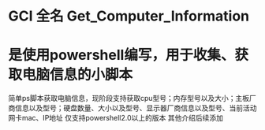 # GCI 全名 Get_Computer_Information
# 是使用powershell编写，用于收集、获取电脑信息的小脚本

简单ps脚本获取电脑信息，现阶段支持获取cpu型号；内存型号以及大小；主板厂商信息以及型号；硬盘数量、大小以及型号、显示器厂商信息以及型号、当前活动网卡mac、IP地址
仅支持powershell2.0以上的版本
其他介绍后续添加
